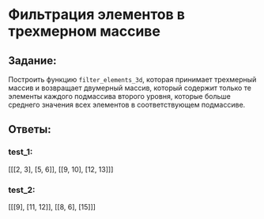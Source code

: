 # Фильтрация элементов в трехмерном массиве

## Задание:
Построить функцию `filter_elements_3d`, которая принимает трехмерный массив 
и возвращает двумерный массив, который содержит
только те элементы каждого подмассива второго уровня,
которые больше среднего значения всех элементов в соответствующем подмассиве.


## Ответы:
### test_1:
[[[2, 3], [5, 6]], [[9, 10], [12, 13]]]


### test_2:
[[[9], [11, 12]], [[8, 6], [15]]]


